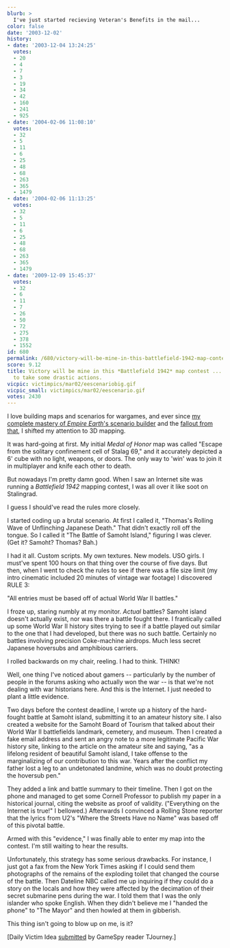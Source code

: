 ```yaml
---
blurb: >
  I've just started recieving Veteran's Benefits in the mail...
color: false
date: '2003-12-02'
history:
- date: '2003-12-04 13:24:25'
  votes:
  - 20
  - 4
  - 7
  - 3
  - 19
  - 34
  - 42
  - 160
  - 241
  - 925
- date: '2004-02-06 11:08:10'
  votes:
  - 32
  - 5
  - 11
  - 6
  - 25
  - 48
  - 68
  - 263
  - 365
  - 1479
- date: '2004-02-06 11:13:25'
  votes:
  - 32
  - 5
  - 11
  - 6
  - 25
  - 48
  - 68
  - 263
  - 365
  - 1479
- date: '2009-12-09 15:45:37'
  votes:
  - 32
  - 6
  - 11
  - 7
  - 26
  - 50
  - 72
  - 275
  - 378
  - 1552
id: 680
permalink: /680/victory-will-be-mine-in-this-battlefield-1942-map-contest--though-i-had-to-take-some-drastic-actions/
score: 9.12
title: Victory will be mine in this *Battlefield 1942* map contest ... though I had
  to take some drastic actions.
vicpic: victimpics/mar02/eescenariobig.gif
vicpic_small: victimpics/mar02/eescenario.gif
votes: 2430
---
```


I love building maps and scenarios for wargames, and ever since [my
complete mastery of *Empire Earth*'s scenario
builder](%ARTICLE[309]%) and the [fallout from
that](%ARTICLE[317]%), I shifted my attention to 3D mapping.

It was hard-going at first. My initial *Medal of Honor* map was called
"Escape from the solitary confinement cell of Stalag 69," and it
accurately depicted a 6' cube with no light, weapons, or doors. The only
way to 'win' was to join it in multiplayer and knife each other to
death.

But nowadays I'm pretty damn good. When I saw an Internet site was
running a *Battlefield 1942* mapping contest, I was all over it like
soot on Stalingrad.

I guess I should've read the rules more closely.

I started coding up a brutal scenario. At first I called it, "Thomas's
Rolling Wave of Unflinching Japanese Death." That didn't exactly roll
off the tongue. So I called it "The Battle of Samoht Island," figuring I
was clever. (Get it? Samoht? Thomas? Bah.)

I had it all. Custom scripts. My own textures. New models. USO girls. I
must've spent 100 hours on that thing over the course of five days. But
then, when I went to check the rules to see if there was a file size
limit (my intro cinematic included 20 minutes of vintage war footage) I
discovered RULE 3:

"All entries must be based off of actual World War II battles."

I froze up, staring numbly at my monitor. *Actual* battles? Samoht
island doesn't actually exist, nor was there a battle fought there. I
frantically called up some World War II history sites trying to see if a
battle played out similar to the one that I had developed, but there was
no such battle. Certainly no battles involving precision Coke-machine
airdrops. Much less secret Japanese hoversubs and amphibious carriers.

I rolled backwards on my chair, reeling. I had to think. THINK!

Well, one thing I've noticed about gamers -- particularly by the number
of people in the forums asking who actually won the war -- is that we're
not dealing with war historians here. And this is the Internet. I just
needed to plant a little evidence.

Two days before the contest deadline, I wrote up a history of the
hard-fought battle at Samoht island, submitting it to an amateur history
site. I also created a website for the Samoht Board of Tourism that
talked about their World War II battlefields landmark, cemetery, and
museum. Then I created a fake email address and sent an angry note to a
more legitimate Pacific War history site, linking to the article on the
amateur site and saying, "as a lifelong resident of beautiful Samoht
island, I take offense to the marginalizing of our contribution to this
war. Years after the conflict my father lost a leg to an undetonated
landmine, which was no doubt protecting the hoversub pen."

They added a link and battle summary to their timeline. Then I got on
the phone and managed to get some Cornell Professor to publish my paper
in a historical journal, citing the website as proof of validity.
("Everything on the Internet is true!" I bellowed.) Afterwards I
convinced a Rolling Stone reporter that the lyrics from U2's "Where the
Streets Have no Name" was based off of this pivotal battle.

Armed with this "evidence," I was finally able to enter my map into the
contest. I'm still waiting to hear the results.

Unfortunately, this strategy has some serious drawbacks. For instance, I
just got a fax from the New York Times asking if I could send them
photographs of the remains of the exploding toilet that changed the
course of the battle. Then Dateline NBC called me up inquiring if they
could do a story on the locals and how they were affected by the
decimation of their secret submarine pens during the war. I told them
that I was the only islander who spoke English. When they didn't believe
me I "handed the phone" to "The Mayor" and then howled at them in
gibberish.

This thing isn't going to blow up on me, is it?

\[Daily Victim Idea
[submitted](http://web.archive.org/web/20031202000000/http://feedback.gamespy.com/)
by GameSpy reader TJourney.\]